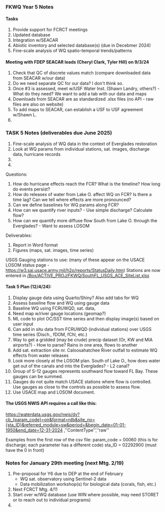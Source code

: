 ### FKWQ Year 5 Notes

#### Tasks
1. Provide support for FCRCT meetings
2. Updated database
3. Integration w/SEACAR
4. Abiotic inventory and selected database(s) (due in Decebmer 2024)
5. Fine-scale analysis of WQ spatio-temporal trends/patterns

#### Meeting with FDEP SEACAR leads (Cheryl Clark, Tyler Hill) on 9/3/24
1. Check that QC of discrete values match (compare downloaded data from SEACAR w/our data)
2. Do we need separate QC for our data? I don't think so.
3. Once #3 is assessed, meet w/USF Water Inst. (Shawn Landry, others?) - What do they need? We want to add a tab with our data and maps
4. Downloads from SEACAR are as standardized .xlsx files (no API - raw files are also on website)
5. To add maps to SEACAR, can establish a USF to USF agreement w/Shawn L.
6. 

### TASK 5 Notes (deliverables due June 2025)
1. Fine-scale analysis of WQ data in the context of Everglades restoration
2. Look at WQ params from individual stations, sat. images, discharge data, hurricane records
3.
4.


Questions: 
1. How do hurricane effects reach the FCR? What is the timeline? How long do events persist?
2. How do releases of water from Lake O. affect WQ on FCR? Is there a time lag? Can we tell where effects are more pronounced?
3. Can we define baselines for WQ params along FCR?
4. How can we quantify river inputs? - Use simple discharge? Calculate flow?
5. How can we quantify more diffuse flow South from Lake O. through the Everglades? - Want to assess LOSOM

Deliverables:
1. Report in Word format
2. Figures (maps, sat. images, time series)

USGS Gauging stations to use: (many of these appear on the USACE LOSOM status page - https://w3.saj.usace.army.mil/h2o/reports/StatusDaily.htm)
Stations are now entered in [/Box/ACTIVE_PROJ/FKWQ/SouthFL_USGS_ACE_SiteList.xlsx](https://github.com/dotis/FK_WQ/blob/main/SouthFL_USGS_ACE_SiteList.csv)

#### Task 5 Plan (12/4/24):
1. Display gauge data using Quarto/Shiny? Also add tabs for WQ
2. Assess baseline flow and WQ using gauge data
3. Baseline WQ using FCRUWQD, sat. data,
4. Need map w/river gauge locations (geomap?)
5. ML code to plot OC/SST time series and then display image(s) based on user input
6. Can add in situ data from FCRUWQD (individual stations) over USGS time series (Disch., fDOM, fChl, etc.)
7. Way to get a gridded (may be crude) precip dataset (Or, KW and MIA airports?) - How to parse? Rains in one area, flows to another
8. Add sat. extraction site nr. Caloosahatchee River outfall to estimate WQ effects from water releases
9. Look more closely at the LOSOM plan. South of Lake O., how does water get out of the canals and into the Everglades? - L2 canal?
10. Group of S-12 gauges represents southward flow toward FL Bay. These gauges can be summed.
11. Gauges do not quite match USACE stations where flow is controlled. Use gauges as close to the controls as possible to assess flow.
12. Use USACE map and LOSOM document.


#### The USGS NWIS API requires a call like this:
https://waterdata.usgs.gov/nwis/dv?cb_{param_code}=on&format=rdb&site_no={sta_ID}&referred_module=sw&period=&begin_date=01-01-1950&end_date=12-31-2024 ,''ContentType'',''raw''
 
Examples from the first row of the csv file:
param_code =  00060 (this is for discharge; each parameter has a different code)
sta_ID = 02292900 (must have the 0 in front)

### Notes for January 29th meeting (next Mtg. 2/19)
1. Pre-proposal for Y6 due to DEP at the end of February
    - WQ sat. observatory using Sentinel-2 data
    - Data mobilization workshop(s) for biological data (corals, fish, etc.)
2. Next FCRCT Mtg. 4/11
3. Start over w/WQ database (use WIN where possible, may need STORET or to reach out to individual programs)
4. 




